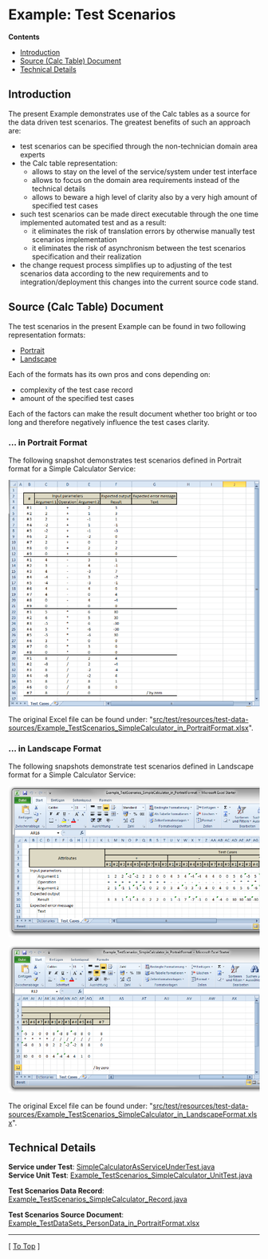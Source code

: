 
# Example: Test Scenarios

**Contents**

* [Introduction](#introduction)
* [Source (Calc Table) Document](#source-calc-table-document)
* [Technical Details](#technical-details)

## Introduction

The present Example demonstrates use of the Calc tables as a source for the data driven test scenarios. The greatest benefits of such an approach are:

* test scenarios can be specified through the non-technician domain area experts
* the Calc table representation:
    * allows to stay on the level of the service/system under test interface
    * allows to focus on the domain area requirements instead of the technical details
    * allows to beware a high level of clarity also by a very high amount of specified test cases
* such test scenarios can be made direct executable through the one time implemented automated test and as a result:
    * it eliminates the risk of translation errors by otherwise manually test scenarios implementation
    * it eliminates the risk of asynchronism between the test scenarios specification and their realization
* the change request process simplifies up to adjusting of the test scenarios data according to the new requirements and to integration/deployment this changes into the current source code stand.

## Source (Calc Table) Document

The test scenarios in the present Example can be found in two following representation formats:

* [Portrait](#-in-portrait-format)
* [Landscape](#-in-landscape-format)

Each of the formats has its own pros and cons depending on:

* complexity of the test case record
* amount of the specified test cases

Each of the factors can make the result document whether too bright or too long and therefore negatively influence the test cases clarity.

### ... in Portrait Format

The following snapshot demonstrates test scenarios defined in Portrait format for a Simple Calculator Service:

![Example: Test Scenarios in Portrait Format](./doc/assets/images/example_test-scenarios_in_portrait-format.png)

The original Excel file can be found under: "[src/test/resources/test-data-sources/Example_TestScenarios_SimpleCalculator_in_PortraitFormat.xlsx](./src/test/resources/test-scenarios)".

### ... in Landscape Format

The following snapshots demonstrate test scenarios defined in Landscape format for a Simple Calculator Service:

![Example: Test Scenarios in Landscape Format (1)](./doc/assets/images/example_test-scenarios_in_landscape-format__1.png)

![Example: Test Scenarios in Landscape Format (2)](./doc/assets/images/example_test-scenarios_in_landscape-format__2.png)

The original Excel file can be found under: "[src/test/resources/test-data-sources/Example_TestScenarios_SimpleCalculator_in_LandscapeFormat.xlsx](./src/test/resources/test-scenarios)".

## Technical Details

**Service under Test**: [SimpleCalculatorAsServiceUnderTest.java](./src/main/java/org/business/tools/calctable/dataprovider/examples/testscenarios/SimpleCalculatorAsServiceUnderTest.java)
<br />
**Service Unit Test**: [Example_TestScenarios_SimpleCalculator_UnitTest.java](./src/test/java/org/business/tools/calctable/dataprovider/examples/testscenarios/Example_TestScenarios_SimpleCalculator_UnitTest.java)

**Test Scenarios Data Record**: [Example_TestScenarios_SimpleCalculator_Record.java](./src/test/java/org/business/tools/calctable/dataprovider/examples/testscenarios/Example_TestScenarios_SimpleCalculator_Record.java)

**Test Scenarios Source Document**: [Example_TestDataSets_PersonData_in_PortraitFormat.xlsx](./src/test/resources/test-scenarios)

---
[ [To Top](#example-test-scenarios) ]
